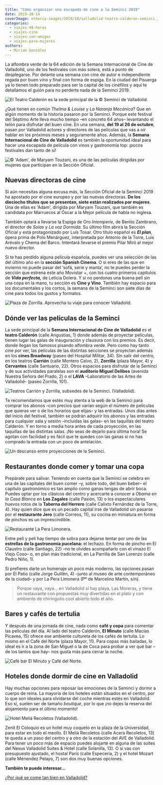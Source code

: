 ```yaml
---
title: "Cómo organizar una escapada de cine a la Seminci 2019"
date: 2019-10-14
coverImage: etheria-images/2019/10/valladolid-teatro-calderon-seminci.jpg
categories: 
  - viajes-48-horas
  - viajes-cine
  - viajes-con-amigas
  - viajes-para-mujeres
authors: 
  - Miriam González
---
```


La alfombra verde de la 64 edición de la Semana Internacional de Cine de Valladolid, uno 
de los festivales con más solera, está a punto de desplegarse. Por delante una semana 
con cine de autor e independiente regada por buen vino y final con forma de espiga. En 
la ciudad del Pisuerga ya lo tienen todo preparado para ser la capital de los cinéfilos 
y aquí te detallamos el guión para no perderte nada de la Seminci 2019. 

![El Teatro Calderón es la sede principal de la © Seminci de Valladolid.](etheria-images/2019/10/valladolid-teatro-calderon-seminci-900x606.jpg "El Teatro Calderón es la sede principal de la © Seminci de Valladolid.")

¿Qué tienen en común _Thelma & Louise_ y _La Naranja Mecánica_? Que en algún momento de 
la historia pasaron por la Seminci. Porque este festival del Séptimo Arte lleva mucho 
tiempo –en concreto 64 años– levantando el telón para disfrutar del buen cine. En una 
semana, **del 19 al 26 de octubre**, pasan por Valladolid actores y directores de las 
películas que vas a oír hablar en los próximos meses y seguramente años. Además, la 
**Semana Internacional de Cine de Valladolid** es también la oportunidad ideal para 
hacer una escapada de película con vinos y gastronomía top: ¡pocos festivales dan tanto 
de sí! 

![© 'Adam', de Maryam Touzani, es una de las películas dirigidas por mujeres que participan en la Sección Oficial.](etheria-images/2019/10/adam-seminci-valladolid-900x506.jpg "© 'Adam', de Maryam Touzani, es una de las películas dirigidas por mujeres que participan en la Sección Oficial.")

## Nuevas directoras de cine

Si aún necesitas alguna excusa más, la Sección Oficial de la Seminci 2019 ha apostado 
por el cine europeo y por las nuevas directoras. **De los dieciocho títulos que se 
presentan, siete están realizados por mujeres**. Una de ellas es 'Adam', dirigida por 
Maryam Touzani, que también es candidata por Marruecos al Óscar a la Mejor película de 
habla no inglesa. 

También optará a llevarse la Espiga de Oro _Intemperie,_ de Benito Zambrano, el director 
de _Solas_ y _La voz Dormida._ Su último film abrirá la Sección Oficial y está 
protagonizado por Luis Tosar. Otro título español es **_El plan_**, ópera prima de Polo 
Menárguez, interpretada por Antonio de la Torre, Luis Arévalo y Chema del Barco. 
Intentará llevarse el premio Pilar Miró al mejor nuevo director. 

Si te has perdido alguna película española, puedes ver una selección de las del último 
año en la **sección Spanish Cinema**. O si eres de las que en invierno no puede pasar 
del ‘sofá, serie y manta’, no te puedes perder la sección que estrena este año Movistar 
+, con los cuatro primeros capítulos de **_Vida perfecta,_** de Leticia Dolera. Y si no 
perdonas una buena peli sin una copa en la mano, tu sección es **Cine y Vino**. También 
hay espacio para los documentales y los cortos, la semana de la Seminci son siete días 
de cine para todos los gustos y formatos. 

![Plaza de Zorrilla. Aprovecha tu viaje para conocer Valladolid.](etheria-images/2019/10/valladolid-Plaza-Zorilla-900x586.jpg "Plaza de Zorrilla. Aprovecha tu viaje para conocer Valladolid. ©M.G.")

## Dónde ver las películas de la Seminci

La sede principal de la **Semana Internacional de Cine de Valladolid** es el **teatro 
Calderón** (calle Angustias, 1) donde además de proyectar películas, tienen lugar las 
galas de inauguración y clausura con los premios. Es decir, donde llegan los famosos 
pisando alfombra verde. Pero como hay tanto cine por ver, las películas de las distintas 
secciones se proyectan además en los **cines Broadway** (paseo del Hospital Militar, 
34). Sin salir del centro, en los teatros **Carrión** (calle Montero Calvo, 2), 
**Zorrilla** (plaza Mayor, 4) y **Cervantes** (calle Santuario, 22). Otros espacios para 
disfrutar de la Seminci y de sus actividades paralelas son el **auditorio Miguel 
Delibes** (avenida Nuestra Señora del Prado, 2) o el **LAVA** –Laboratorio de las Artes 
de Valladolid– (paseo Zorrilla, 101). 

![Teatros Carrión y Zorrilla, subsedes de la Seminci. (Valladolid).](etheria-images/2019/10/valladolid-Teatro-Carrion-teatro-zorrilla-900x620.jpg "Teatros Carrión y Zorrilla, subsedes de la Seminci. (Valladolid). © M.G.")

Te recomendamos que estés muy atenta a la web de la Seminci para comprar los abonos –con 
precios que varían según el número de películas que quieras ver o de los horarios que 
elijas– y las entradas. Unos días antes del inicio del festival, también se podrán 
adquirir los abonos y las entradas para cualquier sala y sesión –incluidas las galas– en 
las taquillas del teatro Calderón. Y en torno a media hora antes de cada proyección, en 
las taquillas de las distintas salas. ¡No seas de dejarlo para última hora! Se agotan 
con facilidad y es fácil que te quedes con las ganas si no has comprado la entrada con 
un poco de antelación. 

![Un descanso entre proyecciones de la Seminci.](etheria-images/2019/10/valladolid-seminci-teatro-calderon-900x557.jpg "Un descanso entre proyecciones de la © Seminci.")

## Restaurantes donde comer y tomar una copa

Prepárate para salivar. Teniendo en cuenta que la Seminci se celebra en una de las 
capitales del buen comer –y, sobre todo, del buen beber– el capítulo gastronómico es tan 
amplio como ganas tengas de abrir boca. Puedes optar por los clásicos del centro y 
acercarte a conocer a _Obama en la Casa Blanca_ en **Los Zagales** (calle Pasión, 13) o 
los espectaculares huevos rotos de la **Taberna del Herrero** (calle Calixto Fernández 
de la Torre, 4). Hay quien dice que es un pecado capital irse de Valladolid sin pasarse 
por el **restaurante Jero** (calle Correos, 11), su cocina en miniatura en forma de 
pinchos es un imprescindible. 

![Restaurante La Pera Limonera.](etheria-images/2019/09/Valladolid-La-Pera-Limonera-900x604.jpg "Restaurante La Pera Limonera. ©M.G.")

Entre peli y peli hay tiempo de sobra para dejarse tentar por uno de las **estrellas de 
la gastronomía pucelana:** el lechazo. En forma de pincho en El Claustro (calle 
Santiago, 22) –no te olvides acompañarlo con el vinazo El Viejo Coso– o, en plan más 
tradicional, en La Parrilla de San Lorenzo (calle Pedro Niño, 1). 

Si prefieres darte un homenaje un poco más moderno, las opciones pasan por El Patio 
(calle Jorge Guillén, 4) –junto al museo de arte contemporáneo de la ciudad– y por La 
Pera Limonera (Pº de Marcelino Martín, s/n). 

> Porque vaya, vaya... en Valladolid sí hay playa, Las Moreras, y tiene un restaurante con 
> propuestas muy divertidas en el plato y con ambiente de chiringuito cool abierto todo el 
> año. 

## Bares y cafés de tertulia

Y después de una jornada de cine, nada como **café y copa** para comentar las películas 
del día. Al lado del teatro Calderón, **El Minuto** (calle Macías Picavea, 15) ofrece 
ese ambiente cultureta de los cafés de tertulia. Lo mismo en el Café del Norte (plaza 
Mayor, 11). Para copas más bailadas, lo ideal es ir a la zona de San Miguel o la de Coca 
para probar a ver qué bar –de los tantos que hay– nos gusta más para cerrar la noche. 

![Café bar El Minuto y Café del Norte.](etheria-images/2019/09/valladolid-cafe-del-norte-el-minuto-900x335.jpg "Café bar El Minuto y Café del Norte. © M.G.")

## Hoteles donde dormir de cine en Valladolid

Hay muchas opciones para reposar las emociones de la Seminci y dormir a cuerpo de reina. 
La mayoría de los hoteles están situados en el centro, por lo que son ideales para 
olvidarse del coche mientras estés en Valladolid. Eso sí, suelen ser de tamaño 
_boutique_, por lo que ¡no dejes la reserva del alojamiento para el último momento! 

![Hotel Meliá Recoletos (Valladolid).](etheria-images/2019/09/valladolid-hotel-Melia-Recoletos-900x675.jpg "Hotel Meliá Recoletos (Valladolid). © M.G.")

Zenit El Coloquio es un hotel muy coqueto en la plaza de la Universidad, para estar en 
todo el meollo. El Meliá Recoletos (calle Acera Recoletos, 13) te queda a un paso del 
centro y a otro de la estación del AVE de Valladolid. Para tener un poco más de espacio 
puedes alojarte en alguna de las suites del Nexus Valladolid Suites & Hotel (calle 
Solanilla, 13). O si vas con presupuesto ajustado, el hostal París (calle Especería, 2) 
y el hotel Mozart (calle Ménendez Pelayo, 7) son dos muy buenas opciones. 

**También te puede interesar...** 

[¿Por qué se come tan bien en 
Valladolid?](https://etheriamagazine.com/2019/01/31/bares-imprescindibles-finde-valladolid/)
